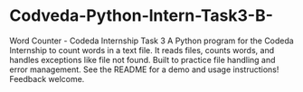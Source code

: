 # Codveda-Python-lntern-Task3-B-
Word Counter - Codeda Internship Task 3  A Python program for the Codeda Internship to count words in a text file. It reads files, counts words, and handles exceptions like file not found. Built to practice file handling and error management. See the README for a demo and usage instructions! Feedback welcome.
